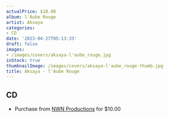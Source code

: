 ```yaml
---
actualPrice: $10.00
album: l'Aube Rouge
artist: Aksaya
categories:
- CD
date: '2023-04-27T05:13:33'
draft: false
images:
- /images/covers/aksaya-l'aube_rouge.jpg
inStock: true
thumbnailImage: /images/covers/aksaya-l'aube_rouge-thumb.jpg
title: Aksaya - l'Aube Rouge
---
```


## CD
* Purchase from [NWN Productions](http://shop.nwnprod.com/index.php?route=product/product&path=93&product_id=8255&sort=pd.name&order=ASC) for $10.00
